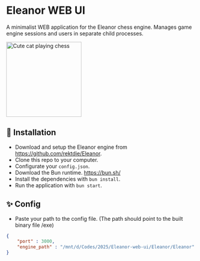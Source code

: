 # Eleanor WEB UI 
A minimalist WEB application for the Eleanor chess engine.
Manages game engine sessions and users in separate child processes.

<img src="https://imgur.com/cU8FNr4.png" alt="Cute cat playing chess" title="Cute cat playing chess" width="200px">

## 🚀 Installation
- Download and setup the Eleanor engine from https://github.com/rektdie/Eleanor.
- Clone this repo to your computer.
- Configurate your `config.json`.
- Download the Bun runtime. https://bun.sh/
- Install the dependencies with `bun install`.
- Run the application with `bun start`.

## ✨ Config

- Paste your path to the config file. (The path should point to the built binary file /exe)

```json
{
    "port" : 3000,
    "engine_path" : "/mnt/d/Codes/2025/Eleanor-web-ui/Eleanor/Eleanor"
}
```
